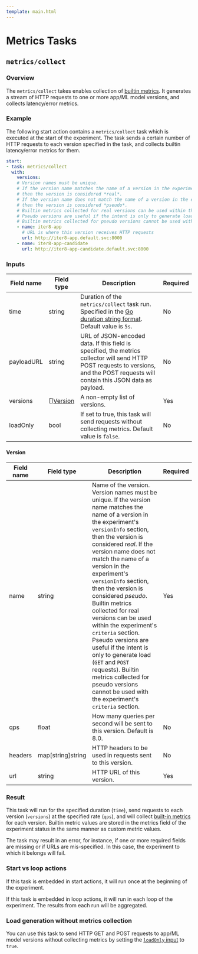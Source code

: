 ```yaml
---
template: main.html
---
```


# Metrics Tasks

## `metrics/collect`

### Overview

The `metrics/collect` takes enables collection of [builtin metrics](). It generates a stream of HTTP requests to one or more app/ML model versions, and collects latency/error metrics.

### Example

The following start action contains a `metrics/collect` task which is executed at the start of the experiment. The task sends a certain number of HTTP requests to each version specified in the task, and collects builtin latency/error metrics for them.

```yaml
start:
- task: metrics/collect
  with:
    versions:
	# Version names must be unique. 
	# If the version name matches the name of a version in the experiment's `versionInfo` section, 
	# then the version is considered *real*. 
	# If the version name does not match the name of a version in the experiment's `versionInfo` section, 
	# then the version is considered *pseudo*. 
	# Builtin metrics collected for real versions can be used within the experiment's `criteria` section. 
	# Pseudo versions are useful if the intent is only to generate load (`GET` and `POST` requests). 
	# Builtin metrics collected for pseudo versions cannot be used with the experiment's `criteria` section.
    - name: iter8-app
      # URL is where this version receives HTTP requests
      url: http://iter8-app.default.svc:8000
    - name: iter8-app-candidate
      url: http://iter8-app-candidate.default.svc:8000
```

### Inputs

<!-- const (
	// CollectTaskName is the name of the task this file implements
	CollectTaskName string = "collect"

	// DefaultQPS is the default value of QPS (queries per sec) in collect task inputs
	DefaultQPS float32 = 8

	// DefaultTime is the default value of time (duration of queries) in collect task inputs
	DefaultTime string = "5s"
)

// Version contains header and url information needed to send requests to each version.
type Version struct {
	// name of the version
	// version names must be unique and must match one of the version names in the
	// VersionInfo field of the experiment
	Name string `json:"name" yaml:"name"`
	// how many queries per second will be sent to this version; optional; default 8
	QPS *float32 `json:"qps,omitempty" yaml:"qps,omitempty"`
	// HTTP headers to use in the query for this version; optional
	Headers map[string]string `json:"headers,omitempty" yaml:"headers,omitempty"`
	// URL to use for querying this version
	URL string `json:"url" yaml:"url"`
}

// CollectInputs contain the inputs to the metrics collection task to be executed.
type CollectInputs struct {
	// how long to run the metrics collector; optional; default 5s
	Time *string `json:"time,omitempty" yaml:"time,omitempty"`
	// list of versions
	Versions []Version `json:"versions" yaml:"versions"`
	// URL of the JSON file to send during the query; optional
	PayloadURL *string `json:"payloadURL,omitempty" yaml:"payloadURL,omitempty"`
	// if LoadOnly is set to true, this task will send requests without collecting metrics; optional
	LoadOnly *bool `json:"loadOnly,omitempty" yaml:"loadOnly,omitempty"`	
} -->

| Field name | Field type | Description | Required |
| ----- | ---- | ----------- | -------- |
| time | string | Duration of the `metrics/collect` task run. Specified in the [Go duration string format](https://golang.org/pkg/time/#ParseDuration). Default value is `5s`. | No |
| payloadURL | string | URL of JSON-encoded data. If this field is specified, the metrics collector will send HTTP POST requests to versions, and the POST requests will contain this JSON data as payload. | No |
| versions | [][Version](#version) | A non-empty list of versions. | Yes |
| loadOnly | bool | If set to true, this task will send requests without collecting metrics. Default value is `false`. | No |

#### Version
| Field name | Field type | Description | Required |
| ----- | ---- | ----------- | -------- |
| name | string | Name of the version. Version names must be unique. If the version name matches the name of a version in the experiment's `versionInfo` section, then the version is considered *real*. If the version name does not match the name of a version in the experiment's `versionInfo` section, then the version is considered *pseudo*. Builtin metrics collected for real versions can be used within the experiment's `criteria` section. Pseudo versions are useful if the intent is only to generate load (`GET` and `POST` requests). Builtin metrics collected for pseudo versions cannot be used with the experiment's `criteria` section. | Yes |
| qps | float | How many queries per second will be sent to this version. Default is 8.0. | No |
| headers | map[string]string | HTTP headers to be used in requests sent to this version. | No |
| url | string | HTTP URL of this version. | Yes |


### Result

This task will run for the specified duration (`time`), send requests to each version (`versions`) at the specified rate (`qps`), and will collect [built-in metrics]() for each version. Builtin metric values are stored in the metrics field of the experiment status in the same manner as custom metric values.

The task may result in an error, for instance, if one or more required fields are missing or if URLs are mis-specified. In this case, the experiment to which it belongs will fail.

### Start vs loop actions
If this task is embedded in start actions, it will run once at the beginning of the experiment.

If this task is embedded in loop actions, it will run in each loop of the experiment. The results from each run will be aggregated.

### Load generation without metrics collection
You can use this task to send HTTP GET and POST requests to app/ML model versions without collecting metrics by setting the [`loadOnly` input](#inputs) to `true`.